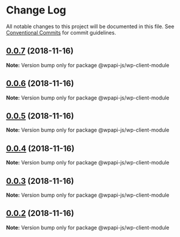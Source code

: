 # Change Log

All notable changes to this project will be documented in this file.
See [Conventional Commits](https://conventionalcommits.org) for commit guidelines.

<a name="0.0.7"></a>
## [0.0.7](https://github.com/droyer/wpapi-test/compare/v0.0.6...v0.0.7) (2018-11-16)




**Note:** Version bump only for package @wpapi-js/wp-client-module

<a name="0.0.6"></a>
## [0.0.6](https://github.com/davidroyer/wpapi-test/compare/v0.0.5...v0.0.6) (2018-11-16)




**Note:** Version bump only for package @wpapi-js/wp-client-module

<a name="0.0.5"></a>
## [0.0.5](https://github.com/davidroyer/wpapi-test/compare/v0.0.4...v0.0.5) (2018-11-16)




**Note:** Version bump only for package @wpapi-js/wp-client-module

<a name="0.0.4"></a>
## [0.0.4](https://github.com/davidroyer/wpapi-test/compare/v0.0.3...v0.0.4) (2018-11-16)




**Note:** Version bump only for package @wpapi-js/wp-client-module

<a name="0.0.3"></a>
## [0.0.3](/compare/v0.0.2...v0.0.3) (2018-11-16)




**Note:** Version bump only for package @wpapi-js/wp-client-module

<a name="0.0.2"></a>
## [0.0.2](/compare/v0.0.1...v0.0.2) (2018-11-16)




**Note:** Version bump only for package @wpapi-js/wp-client-module
